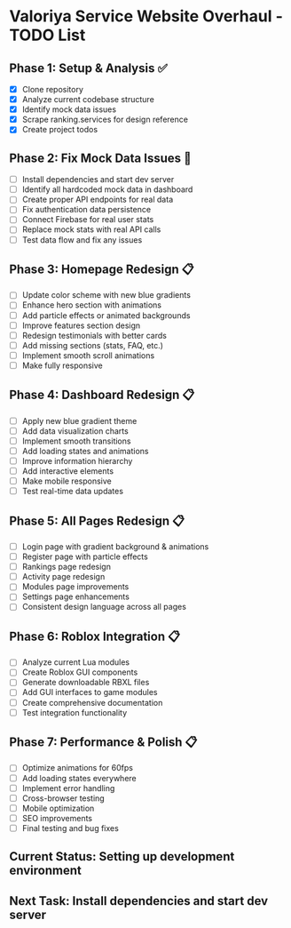 # Valoriya Service Website Overhaul - TODO List

## Phase 1: Setup & Analysis ✅
- [x] Clone repository
- [x] Analyze current codebase structure
- [x] Identify mock data issues
- [x] Scrape ranking.services for design reference
- [x] Create project todos

## Phase 2: Fix Mock Data Issues 🔄
- [ ] Install dependencies and start dev server
- [ ] Identify all hardcoded mock data in dashboard
- [ ] Create proper API endpoints for real data
- [ ] Fix authentication data persistence
- [ ] Connect Firebase for real user stats
- [ ] Replace mock stats with real API calls
- [ ] Test data flow and fix any issues

## Phase 3: Homepage Redesign 📋
- [ ] Update color scheme with new blue gradients
- [ ] Enhance hero section with animations
- [ ] Add particle effects or animated backgrounds
- [ ] Improve features section design
- [ ] Redesign testimonials with better cards
- [ ] Add missing sections (stats, FAQ, etc.)
- [ ] Implement smooth scroll animations
- [ ] Make fully responsive

## Phase 4: Dashboard Redesign 📋
- [ ] Apply new blue gradient theme
- [ ] Add data visualization charts
- [ ] Implement smooth transitions
- [ ] Add loading states and animations
- [ ] Improve information hierarchy
- [ ] Add interactive elements
- [ ] Make mobile responsive
- [ ] Test real-time data updates

## Phase 5: All Pages Redesign 📋
- [ ] Login page with gradient background & animations
- [ ] Register page with particle effects
- [ ] Rankings page redesign
- [ ] Activity page redesign
- [ ] Modules page improvements
- [ ] Settings page enhancements
- [ ] Consistent design language across all pages

## Phase 6: Roblox Integration 📋
- [ ] Analyze current Lua modules
- [ ] Create Roblox GUI components
- [ ] Generate downloadable RBXL files
- [ ] Add GUI interfaces to game modules
- [ ] Create comprehensive documentation
- [ ] Test integration functionality

## Phase 7: Performance & Polish 📋
- [ ] Optimize animations for 60fps
- [ ] Add loading states everywhere
- [ ] Implement error handling
- [ ] Cross-browser testing
- [ ] Mobile optimization
- [ ] SEO improvements
- [ ] Final testing and bug fixes

## Current Status: Setting up development environment
## Next Task: Install dependencies and start dev server
